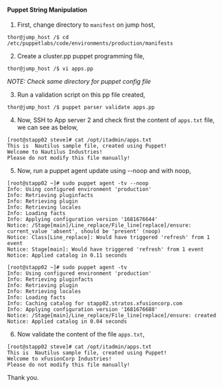 #### Puppet String Manipulation

1. First, change directory to `manifest` on jump host,

```
thor@jump_host /$ cd /etc/puppetlabs/code/environments/production/manifests
```

2. Create a cluster.pp puppet programming file,

```
thor@jump_host /$ vi apps.pp
```

*NOTE: Check same directory for puppet config file*

3. Run a validation script on this pp file created,

```
thor@jump_host /$ puppet parser validate apps.pp
```

4. Now, SSH to App server 2 and check first the content of `apps.txt` file, we can see as below,

```
[root@stapp02 steve]# cat /opt/itadmin/apps.txt
This is  Nautilus sample file, created using Puppet!
Welcome to Nautilus Industries!
Please do not modify this file manually!
```

5. Now, run a puppet agent update using --noop and with noop,

```
[root@stapp02 ~]# sudo puppet agent -tv --noop
Info: Using configured environment 'production'
Info: Retrieving pluginfacts
Info: Retrieving plugin
Info: Retrieving locales
Info: Loading facts
Info: Applying configuration version '1681676644'
Notice: /Stage[main]/Line_replace/File_line[replace]/ensure: current_value 'absent', should be 'present' (noop)
Notice: Class[Line_replace]: Would have triggered 'refresh' from 1 event
Notice: Stage[main]: Would have triggered 'refresh' from 1 event
Notice: Applied catalog in 0.11 seconds

[root@stapp02 ~]# sudo puppet agent -tv
Info: Using configured environment 'production'
Info: Retrieving pluginfacts
Info: Retrieving plugin
Info: Retrieving locales
Info: Loading facts
Info: Caching catalog for stapp02.stratos.xfusioncorp.com
Info: Applying configuration version '1681676688'
Notice: /Stage[main]/Line_replace/File_line[replace]/ensure: created
Notice: Applied catalog in 0.04 seconds
```

6. Now validate the content of the file `apps.txt`, 

```
[root@stapp02 steve]# cat /opt/itadmin/apps.txt
This is  Nautilus sample file, created using Puppet!
Welcome to xFusionCorp Industries!
Please do not modify this file manually!
```

Thank you.
